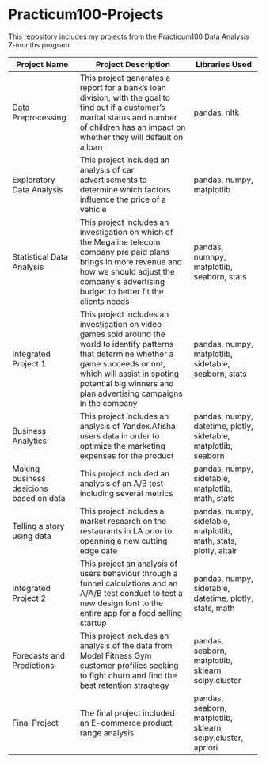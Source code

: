 # Practicum100-Projects
This repository includes my projects from the Practicum100 Data Analysis 7-months program

|Project Name | Project Description | Libraries Used |
|-------------|---------------------|----------------|
|Data Preprocessing |This project generates a report for a bank’s loan division, with the goal to find out if a customer’s marital status and number of children has an impact on whether they will default on a loan| pandas, nltk |
|Exploratory Data Analysis |This project included an analysis of car advertisements to determine which factors influence the price of a vehicle |pandas, numpy, matplotlib |
|Statistical Data Analysis |This project includes an investigation on which of the Megaline telecom company pre paid plans brings in more revenue and how we should adjust the company's advertising budget to better fit the clients needs |pandas, numnpy, matplotlib, seaborn, stats|
|Integrated Project 1 |This project includes an investigation on video games sold around the world to identify patterns that determine whether a game succeeds or not, which will assist in spoting potential big winners and plan advertising campaigns in the company |pandas, numpy, matplotlib, sidetable, seaborn, stats |
|Business Analytics |This project includes an analysis of Yandex.Afisha users data in order to optimize the marketing expenses for the product |pandas, numpy, datetime, plotly, sidetable, matplotlib, seaborn|
|Making business desicions based on data |This project included an analysis of an A/B test including several metrics |pandas, numpy, sidetable, matplotlib, math, stats|
|Telling a story using data |This project includes a market research on the restaurants in LA prior to openning a new cutting edge cafe |pandas, numpy, sidetable, matplotlib, math, stats, plotly, altair |
|Integrated Project 2 |This project an analysis of users behaviour through a funnel calculations and an A/A/B test conduct to test a new design font to the entire app for a food selling startup |pandas, numpy, sidetable, datetime, plotly, stats, math |
|Forecasts and Predictions |This project includes an analysis of the data from Model Fitness Gym customer profilies seeking to fight churn and find the best retention stragtegy |pandas, seaborn, matplotlib, sklearn, scipy.cluster |
|Final Project |The final project included an E-commerce product range analysis |pandas, seaborn, matplotlib, sklearn, scipy.cluster, apriori |
